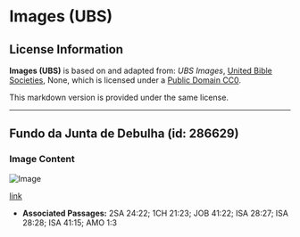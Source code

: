 # Images (UBS)

## License Information

**Images (UBS)** is based on and adapted from: _UBS Images_, [United Bible Societies](https://unitedbiblesocieties.org/), None, which is licensed under a [Public Domain CC0](https://creativecommons.org/public-domain/cc0/).

This markdown version is provided under the same license.



--------------------------------

## Fundo da Junta de Debulha (id: 286629)

### Image Content

![Image](https://cdn.aquifer.bible/aquifer-content/resources/Media/WEB-0323_threshing_board_bottom.jpg)

[link](https://cdn.aquifer.bible/aquifer-content/resources/Media/WEB-0323_threshing_board_bottom.jpg)

* **Associated Passages:** 2SA 24:22; 1CH 21:23; JOB 41:22; ISA 28:27; ISA 28:28; ISA 41:15; AMO 1:3


